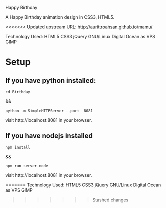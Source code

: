 Happy Birthday

A Happy Birthday animation design in CSS3, HTML5.

<<<<<<< Updated upstream
URL: http://aurittroahsan.github.io/mamu/

Technology Used: HTML5 CSS3 jQuery  GNU/Linux Digital Ocean as VPS GIMP

# Setup

## If you have python installed:
```
cd Birthday
```

&& 

```
python -m SimpleHTTPServer --port  8081
```

visit http://localhost:8081 in your browser.

## If you have nodejs installed
```
npm install
```
&&

```
npm run server-node
```
visit http://localhost:8081 in your browser.

=======
Technology Used: HTML5 CSS3 jQuery  GNU/Linux Digital Ocean as VPS GIMP

>>>>>>> Stashed changes
